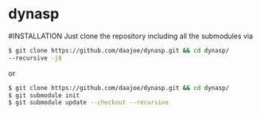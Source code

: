 # dynasp

#INSTALLATION
  Just clone the repository including all the submodules via
  ```bash
  $ git clone https://github.com/daajoe/dynasp.git && cd dynasp/
  --recursive -j8
  ```
  
  or
  
  ```bash
  $ git clone https://github.com/daajoe/dynasp.git && cd dynasp/
  $ git submodule init
  $ git submodule update --checkout --recursive
  ```

